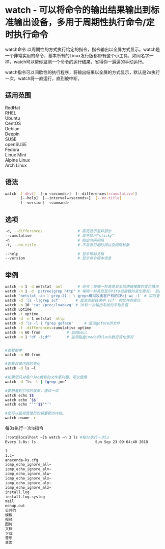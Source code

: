 # watch - 可以将命令的输出结果输出到标准输出设备，多用于周期性执行命令/定时执行命令

watch命令 以周期性的方式执行给定的指令，指令输出以全屏方式显示。watch是一个非常实用的命令，基本所有的Linux发行版都带有这个小工具，如同名字一样，watch可以帮你监测一个命令的运行结果，省得你一遍遍的手动运行。

watch指令可以间歇性的执行程序，将输出结果以全屏的方式显示，默认是2s执行一次。watch将一直运行，直到被中断。

## 适用范围

<!-- <div class="svg linux">Linux</div> -->
<div class="svg redhat">RedHat</div>
<div class="svg rhel">RHEL</div>
<div class="svg ubuntu">Ubuntu</div>
<div class="svg centos">CentOS</div>
<div class="svg debian">Debian</div>
<div class="svg deepin">Deepin</div>
<div class="svg suse">SUSE</div>
<div class="svg opensuse">openSUSE</div>
<div class="svg fedora">Fedora</div>
<div class="svg linuxmint">Linux Mint</div>
<!-- <div class="svg mxlinux">MX Linux</div> -->
<div class="svg alpinelinux">Alpine Linux</div>
<div class="svg archlinux">Arch Linux</div>

## 语法

``` bash
watch  [-dhvt]  [-n <seconds>]  [--differences[=cumulative]]
       [--help]  [--interval=<seconds>]  [--no-title]
       [--version]  <command>
```

## 选项

``` bash
-d, --differences                # 高亮显示差异部分
--cumulative                     # 高亮显示“sticky”
-n                               # 指定时间间隔
-t, --no-title                   # 不显示日期时间以及间隔秒数 

--help                           # 显示帮助文档
--version                        # 显示命令版本信息
```
## 举例
``` bash
watch -n 1 -d netstat -ant       # 命令：每隔一秒高亮显示网络链接数的变化情况
watch -n 1 -d 'pstree|grep http' # 每隔一秒高亮显示http链接数的变化情况。 后面接的命令若带有管道符，需要加''将命令区域归整。
watch 'netstat -an | grep:21 | \ grep<模拟攻击客户机的IP>| wc -l' # 实时查看模拟攻击客户机建立起来的连接数
watch -d 'ls -l|grep scf'       # 监测当前目录中 scf' 的文件的变化
watch -n 10 'cat /proc/loadavg' # 10秒一次输出系统的平均负载
watch uptime
watch -t uptime
watch -d -n 1 netstat -ntlp
watch -d 'ls -l | fgrep goface'     # 监测goface的文件
watch -t -differences=cumulative uptime
watch -n 60 from            # 监控mail
watch -n 1 "df -i;df"       # 监测磁盘inode和block数目变化情况


#查看邮件
watch -n 60 from

#查看目录内容的变化
watch -d ls –l

#如果您只对用户Joe拥有的文件感兴趣，可以使用
watch -d ’ls -l | fgrep joe’

#要想看到引号的效果，请试一试
watch echo $$
watch echo ’$$’
watch echo "’"’$$’"’"

#您可以监视管理员安装最新的内核。
watch uname -r
```
每3s执行一次ls指令
``` bash
[root@localhost ~]$ watch –n 3 ls #每3s执行一次ls
Every 3.0s: ls                           Sun Sep 23 09:04:40 2018

1
1.c~
anaconda-ks.cfg
icmp_echo_ignore_all~
icmp_echo_ignore_alv~
icmp_echo_ignore_alw~
icmp_echo_ignore_alx~
icmp_echo_ignore_aly~
icmp_echo_ignore_alz~
install.log
install.log.syslog
mail
nohup.out
公共的
模板
视频
图片
文档
下载
音乐
桌面
```
